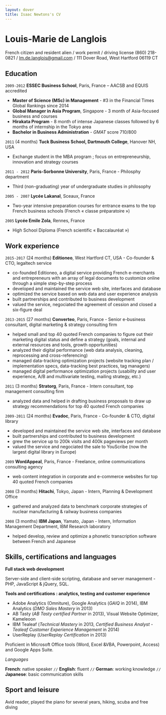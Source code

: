 ```yaml
---
layout: dover
title: Isaac Newtons's CV
---
```

# Louis-Marie de Langlois
French citizen and resident alien / work permit / driving license
(860) 218-0821 / lm.de.langlois@gmail.com / 111 Dover Road, West Hartford 06119 CT

## Education

`2009-2012`
__ESSEC Business School__, Paris, France – AACSB and EQUIS accredited
- __Master of Science (MSc) in Management__ - #3 in the Financial Times Global Rankings since 2014
- __Global Manager in Asia Program__, Singapore - 3 month of Asia-focused business and courses
- __Hirakata Program__ - 8 month of intense Japanese classes followed by 6 months of internship in the Tokyo area
- __Bachelor in Business Administration__ - *GMAT* score 710/800

`2011` (4 months)
__Tuck Business School, Dartmouth College__, Hanover NH, USA
- Exchange student in the MBA program ; focus on entrepreneurship, innovation and strategy courses

`2011 - 2012`
__Paris-Sorbonne University__, Paris, France - Philosphy department
- Third (non-graduating) year of undergraduate studies in philosophy

`2005 - 2007`
__Lycée Lakanal__, Sceaux, France
- Two-year intensive preparation courses for entrance exams to the top French business schools (French « classe préparatoire »)

`2005`
__Lycée Emile Zola__, Rennes, France
- High School Diploma (French scientific « Baccalauréat »)

## Work experience

`2015-2017` (24 months)
__Editioneo__, West Hartford CT, USA - Co-founder & CTO, legaltech service
- co-founded Editioneo, a digital service providing French e-merchants and entrepreneurs with an array of legal documents to customize online through a simple step-by-step process
- developed and maintained the service web site, interfaces and database
- optimized the service based on web data and user experience analysis
- built partnerships and contributed to business development
- valued the service, negociated the agreement of cession and closed a six-figure deal

`2013-2015` (27 months)
__Converteo__, Paris, France - Senior e-business consultant, digital marketing & strategy consulting firm
- helped small and top 40 quoted French companies to figure out their marketing digital status and define a strategy (goals, internal and external resources and tools, growth opportunities)
- analyzed their digital performance (web data analysis, cleaning, reprocessing and cross-referencing)
- managed data-tracking optimization projects (website tracking plan / implementation specs, data-tracking best practices, tag managers)
- managed digital performance optimization projects (usability and user experience, A/B and multivariate testing, mailing strategy, etc.)

`2011` (3 months)
__Stratorg__, Paris, France - Intern consultant, top management consulting firm
- analyzed data and helped in drafting business proposals to draw up strategy recommendations for top 40 quoted French companies

`2009-2011` (24 months)
__Evadoc__, Paris, France - Co-founder & CTO, digital library
- developed and maintained the service web site, interfaces and database
- built partnerships and contributed to business development
- grew the service up to 200k visits and 400k pageviews per month
- valued the service and negociated the sale to YouScribe (now the largest digital library in Europe)

`2009`
__WordAppeal__, Paris, France - Freelance, online communications consulting agency
- web content integration in corporate and e-commerce websites for top 40 quoted French companies

`2008` (3 months)
__Hitachi__, Tokyo, Japan - Intern, Planning & Development Office
- gathered and analyzed data to benchmark corporate strategies of nuclear manufacturing & railway business companies

`2008` (3 months)
__IBM Japan__, Yamato, Japan - Intern, Information Management Department, IBM Research laboratory
- helped develop, review and optimize a phonetic transcription software between French and Japanese

## Skills, certifications and languages

__Full stack web development__

 Server-side and client-side scripting, database and server management - PHP, JavaScript & jQuery, SQL.

__Tools and certifications : analytics, testing and customer experience__

- Adobe Analytics (Omniture), Google Analytics (*GAIQ* in 2014), IBM Analytics (*DMO Sales Mastery* in 2013)
- AB Tasty (*AB Tasty certified Partner* in 2013), Visual Website Optimizer, Kameleoon
- IBM Tealeaf (*Technical Mastery* in 2013, *Certified Business Analyst - Tealeaf Customer Experience Management* in 2014)
- UserReplay (*UserReplay Certification* in 2013)

Proficient in Microsoft Office tools (Word, Excel &VBA, Powerpoint, Access) and Google Apps Suite.

*Languages*

__French__: native speaker `//` __English__: fluent `//` __German__: working knowledge `//` __Japanese__: basic communication skills

## Sport and leisure

Avid reader, played the piano for several years, hiking, scuba and free diving

<!-- A list is also available [online](http://scholar.google.co.uk/citations?user=LTOTl0YAAAAJ) -->

<!-- ### Footer

Last updated: May 2013 -->


